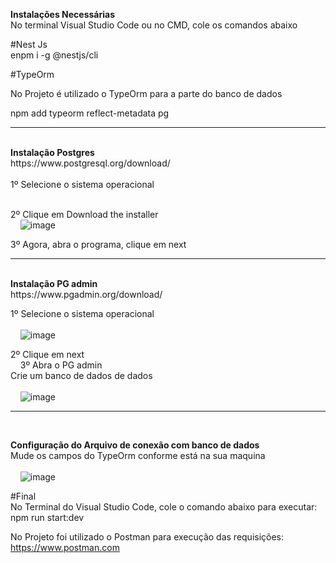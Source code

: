 <b> Instalações Necessárias</b></br>
No terminal Visual Studio Code ou no CMD, cole os comandos abaixo</br>

#Nest Js</br>
enpm i -g @nestjs/cli

#TypeOrm</br>
<p> No Projeto é utilizado o TypeOrm para a parte do banco de dados</p>
npm add typeorm reflect-metadata pg

<hr/>
<br/>
<b> Instalação Postgres</b></br>
https://www.postgresql.org/download/</br>
</br>
1º Selecione o sistema operacional</br>
&nbsp;
&nbsp;
&nbsp;
&nbsp;


2º Clique em Download the installer</br>
&nbsp;
&nbsp;
![image](https://user-images.githubusercontent.com/21370452/147018229-13260da0-66fd-4333-80e1-a02df79ec0b4.png)

3º Agora, abra o programa, clique em next</br>

<hr/>

<br/>
<b> Instalação PG admin</b></br>
https://www.pgadmin.org/download/</br>

1º Selecione o sistema operacional</br></br>
&nbsp;
&nbsp;
![image](https://user-images.githubusercontent.com/21370452/147018437-79607557-85d6-4c11-8fe3-1c139b6048e7.png)

2º Clique em next</br>
&nbsp;
&nbsp;
3º Abra o PG admin</br>
Crie um banco de dados de dados</br></br>
&nbsp;
&nbsp;
![image](https://user-images.githubusercontent.com/21370452/147018720-4a42d06d-597a-462b-823c-aea1f45574e7.png)


<hr/>
<br/>

<b> Configuração do Arquivo de conexão com banco de dados </b></br>
Mude os campos do TypeOrm conforme está na sua maquina</br></br>
&nbsp;
&nbsp;
![image](https://user-images.githubusercontent.com/21370452/147018953-47b6b864-4943-4708-8e1b-920f7d49b0ea.png)

#Final</br> 
No Terminal do Visual Studio Code, cole o comando abaixo para executar:</br>
npm run start:dev</br>

No Projeto foi utilizado o Postman para execução das requisições:</br>
https://www.postman.com


